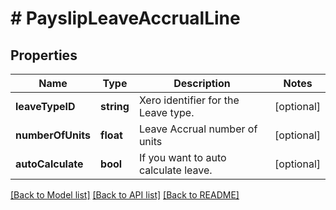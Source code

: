 # # PayslipLeaveAccrualLine

## Properties

Name | Type | Description | Notes
------------ | ------------- | ------------- | -------------
**leaveTypeID** | **string** | Xero identifier for the Leave type. | [optional] 
**numberOfUnits** | **float** | Leave Accrual number of units | [optional] 
**autoCalculate** | **bool** | If you want to auto calculate leave. | [optional] 

[[Back to Model list]](../../README.md#documentation-for-models) [[Back to API list]](../../README.md#documentation-for-api-endpoints) [[Back to README]](../../README.md)


